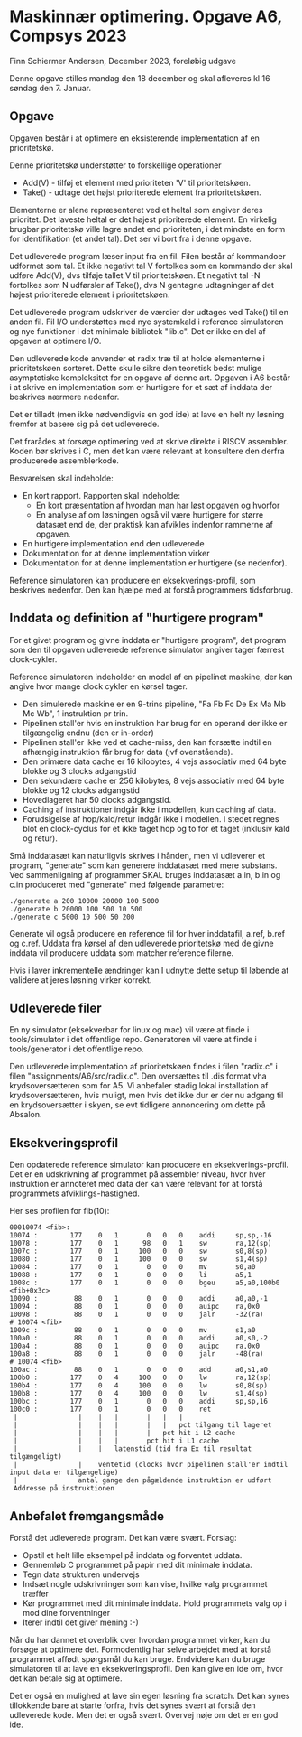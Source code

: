 # Maskinnær optimering. Opgave A6, Compsys 2023

Finn Schiermer Andersen, December 2023, foreløbig udgave

Denne opgave stilles mandag den 18 december og skal afleveres kl 16 søndag den 7. Januar.



## Opgave

Opgaven består i at optimere en eksisterende implementation af en prioritetskø.

Denne prioritetskø understøtter to forskellige operationer

 * Add(V) - tilføj et element med prioriteten 'V' til prioritetskøen.
 * Take() - udtage det højst prioriterede element fra prioritetskøen.

Elementerne er alene repræsenteret ved et heltal som angiver deres prioritet.
Det laveste heltal er det højest prioriterede element. 
En virkelig brugbar prioritetskø ville lagre andet end prioriteten, i det mindste
en form for identifikation (et andet tal). Det ser vi bort fra i denne opgave.

Det udleverede program læser input fra en fil. Filen består af kommandoer
udformet som tal. Et ikke negativt tal V fortolkes som en kommando der skal udføre
Add(V), dvs tilføje tallet V til prioritetskøen. Et negativt tal -N fortolkes som 
N udførsler af Take(), dvs N gentagne udtagninger af det højest prioriterede element
i prioritetskøen.

Det udleverede program udskriver de værdier der udtages ved Take() til en
anden fil. Fil I/O understøttes med nye systemkald i reference simulatoren og
nye funktioner i det minimale bibliotek "lib.c". Det er ikke en del af opgaven
at optimere I/O.

Den udleverede kode anvender et radix træ til at holde elementerne i
prioritetskøen sorteret. Dette skulle sikre den teoretisk bedst mulige asymptotiske
kompleksitet for en opgave af denne art. Opgaven i A6 består i at skrive en implementation
som er hurtigere for et sæt af inddata der beskrives nærmere nedenfor.

Det er tilladt (men ikke nødvendigvis en god ide) at lave en helt ny løsning
fremfor at basere sig på det udleverede.

Det frarådes at forsøge optimering ved at skrive direkte i RISCV assembler.
Koden bør skrives i C, men det kan være relevant at konsultere den derfra
producerede assemblerkode.

Besvarelsen skal indeholde:

* En kort rapport. Rapporten skal indeholde:
  * En kort præsentation af hvordan man har løst opgaven og hvorfor
  * En analyse af om løsningen også vil være hurtigere for større datasæt
    end de, der praktisk kan afvikles indenfor rammerne af opgaven.
* En hurtigere implementation end den udleverede
* Dokumentation for at denne implementation virker
* Dokumentation for at denne implementation er hurtigere (se nedenfor).

Reference simulatoren kan producere en eksekverings-profil, som beskrives nedenfor.
Den kan hjælpe med at forstå programmers tidsforbrug.



## Inddata og definition af "hurtigere program"

For et givet program og givne inddata er "hurtigere program", det program som
den til opgaven udleverede reference simulator angiver tager færrest clock-cykler.

Reference simulatoren indeholder en model af en pipelinet maskine, der kan angive
hvor mange clock cykler en kørsel tager.

 * Den simulerede maskine er en 9-trins pipeline, "Fa Fb Fc De Ex Ma Mb Mc Wb", 1 instruktion pr trin.
 * Pipelinen stall'er hvis en instruktion har brug for en operand der ikke er tilgængelig endnu
   (den er in-order)
 * Pipelinen stall'er ikke ved et cache-miss, den kan forsætte indtil en afhængig
   instruktion får brug for data (jvf ovenstående).
 * Den primære data cache er 16 kilobytes, 4 vejs associativ med 64 byte blokke og 3 clocks adgangstid
 * Den sekundære cache er 256 kilobytes, 8 vejs associativ med 64 byte blokke og 12 clocks adgangstid
 * Hovedlageret har 50 clocks adgangstid.
 * Caching af instruktioner indgår ikke i modellen, kun caching af data.
 * Forudsigelse af hop/kald/retur indgår ikke i modellen. I stedet regnes blot en
   clock-cyclus for et ikke taget hop og to for et taget (inklusiv kald og retur).

Små inddatasæt kan naturligvis skrives i hånden, men vi udleverer et program, "generate"
som kan generere inddatasæt med mere substans. Ved sammenligning af programmer SKAL
bruges inddatasæt a.in, b.in og c.in produceret med "generate" med følgende parametre:

~~~
./generate a 200 10000 20000 100 5000
./generate b 20000 100 500 10 500
./generate c 5000 10 500 50 200
~~~

Generate vil også producere en reference fil for hver inddatafil, a.ref, b.ref og c.ref.
Uddata fra kørsel af den udleverede prioritetskø med de givne inddata vil producere
uddata som matcher reference filerne.

Hvis i laver inkrementelle ændringer kan I udnytte dette setup til løbende at validere
at jeres løsning virker korrekt.

## Udleverede filer

En ny simulator (eksekverbar for linux og mac) vil være at finde i tools/simulator
i det offentlige repo. Generatoren vil være at finde i tools/generator i det offentlige
repo.

Den udleverede implementation af prioritetskøen findes i filen "radix.c" i filen
"assignments/A6/src/radix.c". Den oversættes til .dis format vha krydsoversætteren
som for A5. Vi anbefaler stadig lokal installation af krydsoversætteren, hvis
muligt, men hvis det ikke dur er der nu adgang til en krydsoversætter i skyen,
se evt tidligere annoncering om dette på Absalon.

## Eksekveringsprofil

Den opdaterede reference simulator kan producere en eksekverings-profil.
Det er en udskrivning af programmet på assembler niveau, hvor hver instruktion
er annoteret med data der kan være relevant for at forstå programmets afviklings-hastighed.

Her ses profilen for fib(10):

~~~
00010074 <fib>:
10074 :        177    0   1       0   0   0    addi     sp,sp,-16       
10078 :        177    0   1      98   0   1    sw       ra,12(sp)       
1007c :        177    0   1     100   0   0    sw       s0,8(sp)        
10080 :        177    0   1     100   0   0    sw       s1,4(sp)        
10084 :        177    0   1       0   0   0    mv       s0,a0           
10088 :        177    0   1       0   0   0    li       a5,1            
1008c :        177    0   1       0   0   0    bgeu     a5,a0,100b0      <fib+0x3c>              
10090 :         88    0   1       0   0   0    addi     a0,a0,-1        
10094 :         88    0   1       0   0   0    auipc    ra,0x0          
10098 :         88    0   1       0   0   0    jalr     -32(ra)          # 10074 <fib>
1009c :         88    0   1       0   0   0    mv       s1,a0           
100a0 :         88    0   1       0   0   0    addi     a0,s0,-2        
100a4 :         88    0   1       0   0   0    auipc    ra,0x0          
100a8 :         88    0   1       0   0   0    jalr     -48(ra)          # 10074 <fib>
100ac :         88    0   1       0   0   0    add      a0,s1,a0        
100b0 :        177    0   4     100   0   0    lw       ra,12(sp)       
100b4 :        177    0   4     100   0   0    lw       s0,8(sp)        
100b8 :        177    0   4     100   0   0    lw       s1,4(sp)        
100bc :        177    0   1       0   0   0    addi     sp,sp,16        
100c0 :        177    0   1       0   0   0    ret     
 |               |    |   |       |   |   |
 |               |    |   |       |   |   pct tilgang til lageret
 |               |    |   |       |   pct hit i L2 cache
 |               |    |   |       pct hit i L1 cache
 |               |    |   latenstid (tid fra Ex til resultat tilgængeligt)
 |               |    ventetid (clocks hvor pipelinen stall'er indtil input data er tilgængelige)
 |               antal gange den pågældende instruktion er udført
 Addresse på instruktionen
~~~

## Anbefalet fremgangsmåde

Forstå det udleverede program. Det kan være svært. Forslag:

 * Opstil et helt lille eksempel på inddata og forventet uddata.
 * Gennemløb C programmet på papir med dit minimale inddata.
 * Tegn data strukturen undervejs
 * Indsæt nogle udskrivninger som kan vise, hvilke valg programmet træffer
 * Kør programmet med dit minimale inddata. Hold programmets valg op i mod dine forventninger
 * Iterer indtil det giver mening :-)

Når du har dannet et overblik over hvordan programmet virker, kan du forsøge
at optimere det. Formodentlig har selve arbejdet med at forstå programmet affødt
spørgsmål du kan bruge. Endvidere kan du bruge simulatoren til at lave en eksekveringsprofil.
Den kan give en ide om, hvor det kan betale sig at optimere.

Det er også en mulighed at lave sin egen løsning fra scratch. 
Det kan synes tillokkende bare at starte forfra, hvis det synes 
svært at forstå den udleverede kode. Men det er også svært.
Overvej nøje om det er en god ide.

